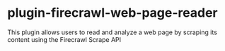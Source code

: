 # plugin-firecrawl-web-page-reader
This plugin allows users to read and analyze a web page by scraping its content using the Firecrawl Scrape API

